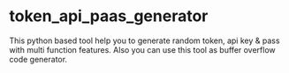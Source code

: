 # token_api_paas_generator
This python based tool help you to generate random token, api key &amp; pass with multi function features. Also you can use this tool as buffer overflow code generator.
